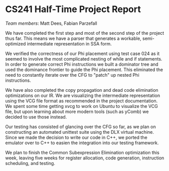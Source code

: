 CS241 Half-Time Project Report
==============================

*Team members*: Matt Dees, Fabian Parzefall

We have completed the first step and most of the second step of the project thus far.
This means we have a parser that generates a workable, semi-optimized intermediate representation in SSA form.

We verified the correctness of our Phi placement using test case 024 as it seemed to involve the most complicated nesting of while and if statements.
In order to generate correct Phi instructions we built a dominator tree and used the dominance frontier to guide the Phi placement.
This eliminated the need to constantly iterate over the CFG to "patch" up nested Phi instructions.

We have also completed the copy propagation and dead code elimination optimizations on our IR.
We are visualizing the intermediate representation using the VCG file format as recommended in the project
documentation.
We spent some time getting xvcg to work on Ubuntu to visualize the VCG file, but upon learning about more modern tools (such as yComb) we decided to use those instead.

Our testing has consisted of glancing over the CFG so far, as we plan on constructing an automated unittest suite using the DLX virtual machine.
Since we made the decision to write our code in C++, we ported the emulator over to C++ to easien the integration into our testing framework.

We plan to finish the Common Subexpression Elimination optimization this week, leaving five weeks for register allocation, code generation, instruction scheduling, and testing.
